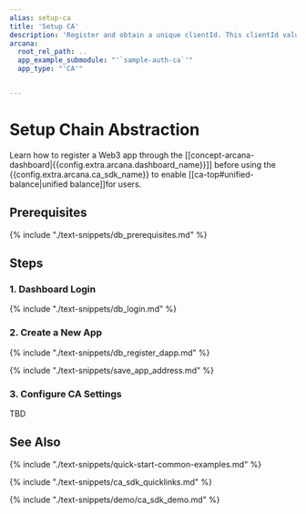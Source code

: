```yaml
---
alias: setup-ca
title: 'Setup CA'
description: 'Register and obtain a unique clientId. This clientId value is used to integrate the app with the Arcana CA SDK. Use the dashboard to configure SDK usage settings.'
arcana:
  root_rel_path: ..
  app_example_submodule: "'`sample-auth-ca`'"
  app_type: "'CA'"


---
```


# Setup Chain Abstraction

Learn how to register a Web3 app through the [[concept-arcana-dashboard|{{config.extra.arcana.dashboard_name}}]] before using the {{config.extra.arcana.ca_sdk_name}} to enable [[ca-top#unified-balance|unified balance]]for users.

## Prerequisites

{% include "./text-snippets/db_prerequisites.md" %}

## Steps

### 1. Dashboard Login

{% include "./text-snippets/db_login.md" %}

### 2. Create a New App

{% include "./text-snippets/db_register_dapp.md" %}

{% include "./text-snippets/save_app_address.md" %}

### 3. Configure CA Settings 

TBD

## See Also

{% include "./text-snippets/quick-start-common-examples.md" %}

{% include "./text-snippets/ca_sdk_quicklinks.md" %}

{% include "./text-snippets/demo/ca_sdk_demo.md" %}